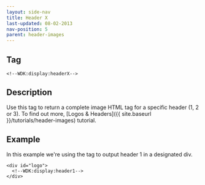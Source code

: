 ```yaml
---
layout: side-nav
title: Header X
last-updated: 08-02-2013
nav-position: 5
parent: header-images
---
```


## Tag

`<!--WDK:display:headerX-->`

## Description

Use this tag to return a complete image HTML tag for a specific header (1, 2 or 3). To find out more, [Logos & Headers]({{ site.baseurl }}/tutorials/header-images) tutorial.

## Example

In this example we're using the tag to output header 1 in a designated div.

~~~
<div id="logo">
  <!--WDK:display:header1-->
</div>
~~~